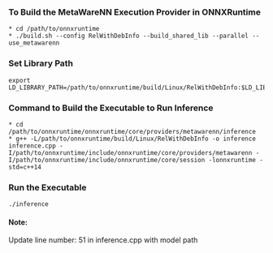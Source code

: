 ### To Build the MetaWareNN Execution Provider in ONNXRuntime
    * cd /path/to/onnxruntime
    * ./build.sh --config RelWithDebInfo --build_shared_lib --parallel --use_metawarenn
### Set Library Path 
    export LD_LIBRARY_PATH=/path/to/onnxruntime/build/Linux/RelWithDebInfo:$LD_LIBRARY_PATH
### Command to Build the Executable to Run Inference 
    * cd /path/to/onnxruntime/onnxruntime/core/providers/metawarenn/inference
    * g++ -L/path/to/onnxruntime/build/Linux/RelWithDebInfo -o inference inference.cpp -I/path/to/onnxruntime/include/onnxruntime/core/providers/metawarenn -I/path/to/onnxruntime/include/onnxruntime/core/session -lonnxruntime -std=c++14
### Run the Executable
    ./inference
#### Note:
Update line number: 51 in inference.cpp with model path
